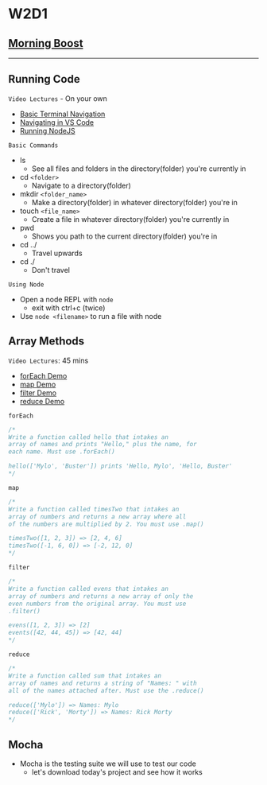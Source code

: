 # W2D1

## [Morning Boost]

___

## Running Code

`Video Lectures` - On your own

- [Basic Terminal Navigation]
- [Navigating in VS Code]
- [Running NodeJS]

`Basic Commands`

- ls
  - See all files and folders in the directory(folder) you're currently in
- cd `<folder>`
  - Navigate to a directory(folder)
- mkdir `<folder_name>`
  - Make a directory(folder) in whatever directory(folder) you're in
- touch `<file_name>`
  - Create a file in whatever directory(folder) you're currently in
- pwd
  - Shows you path to the current directory(folder) you're in
- cd ../
  - Travel upwards
- cd ./
  - Don't travel

`Using Node`

- Open a node REPL with `node`
  - exit with ctrl+c (twice)
- Use `node <filename>` to run a file with node

## Array Methods

`Video Lectures`: 45 mins

- [forEach Demo]
- [map Demo]
- [filter Demo]
- [reduce Demo]

`forEach`

  ```js
  /* 
  Write a function called hello that intakes an 
  array of names and prints "Hello," plus the name, for
  each name. Must use .forEach()

  hello(['Mylo', 'Buster']) prints 'Hello, Mylo', 'Hello, Buster'
  */
  ```

`map`

  ```js
  /* 
  Write a function called timesTwo that intakes an
  array of numbers and returns a new array where all 
  of the numbers are multiplied by 2. You must use .map()

  timesTwo([1, 2, 3]) => [2, 4, 6]
  timesTwo([-1, 6, 0]) => [-2, 12, 0]
  */
  ```

`filter`

  ```js
  /* 
  Write a function called evens that intakes an
  array of numbers and returns a new array of only the
  even numbers from the original array. You must use
  .filter()

  evens([1, 2, 3]) => [2]
  events([42, 44, 45]) => [42, 44]
  */
  ```

`reduce`

  ```js
  /* 
  Write a function called sum that intakes an
  array of names and returns a string of "Names: " with
  all of the names attached after. Must use the .reduce()

  reduce(['Mylo']) => Names: Mylo 
  reduce(['Rick', 'Morty']) => Names: Rick Morty 
  */
  ```

## Mocha

- Mocha is the testing suite we will use to test our code
  - let's download today's project and see how it works

<!-- Links per cohort -->
[Morning Boost]: https://open.appacademy.io/learn/js-py---mar-2021-cohort-1-online/week-2-mar-2021-cohort-1-online/monday-morning-boost
[Basic Terminal Navigation]: https://open.appacademy.io/learn/js-py---mar-2021-cohort-1-online/week-2-mar-2021-cohort-1-online/basic-terminal-navigation
[Navigating in VS Code]: https://open.appacademy.io/learn/js-py---mar-2021-cohort-1-online/week-2-mar-2021-cohort-1-online/navigating-in-vs-code
[Running NodeJS]: https://open.appacademy.io/learn/js-py---mar-2021-cohort-1-online/week-2-mar-2021-cohort-1-online/running-nodejs
[forEach Demo]: https://open.appacademy.io/learn/js-py---mar-2021-cohort-1-online/week-2-mar-2021-cohort-1-online/for-each-demo
[map Demo]: https://open.appacademy.io/learn/js-py---mar-2021-cohort-1-online/week-2-mar-2021-cohort-1-online/map-demo
[filter Demo]: https://open.appacademy.io/learn/js-py---mar-2021-cohort-1-online/week-2-mar-2021-cohort-1-online/filter-demo
[reduce Demo]: https://open.appacademy.io/learn/js-py---mar-2021-cohort-1-online/week-2-mar-2021-cohort-1-online/reduce-demo

<!-- Constant Links -->
